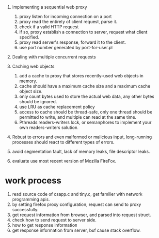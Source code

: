 1. Implementing a sequential web proxy
    1. proxy listen for incoming connection on a port
    2. proxy read the entirety of client request, parse it.
    3. check if a valid HTTP request
    4. if so, proxy establish a connection to server, request what client specified.
    5. proxy read server's response, forward it to the client.
    6. use port number generated by port-for-user.pl
2. Dealing with multiple concurrent requests

3. Caching web objects
    1. add a cache to proxy that stores recently-used web objects in memory.
    2. cache should have a maximum cache size and a maximum cache object size.
    3. only count bytes used to store the actual web data, any other bytes should be ignored.
    4. use LRU as cache replacement policy
    5. access to cache should be thread-safe, only one thread should be permitted to write, and multiple can read at the same time.
    6. Pthreads readers-writers lock, or semanphores to implement your own readers-writers solution.
4. Robust to errors and even malformed or malicious input, long-running processes should react to different types of errors.
5. avoid segmentation fault, lack of memory leaks, file descriptor leaks.
6. evaluate use most recent version of Mozilla FireFox.


# work process
1. read source code of csapp.c and tiny.c, get familier with network programming apis.
2. by setting firefox proxy configuration, request can send to proxy successfully.
3. get request information from browser, and parsed into request struct.
4. check how to send request to server side.
5. how to get response information
6. get response information from server, buf cause stack overflow.